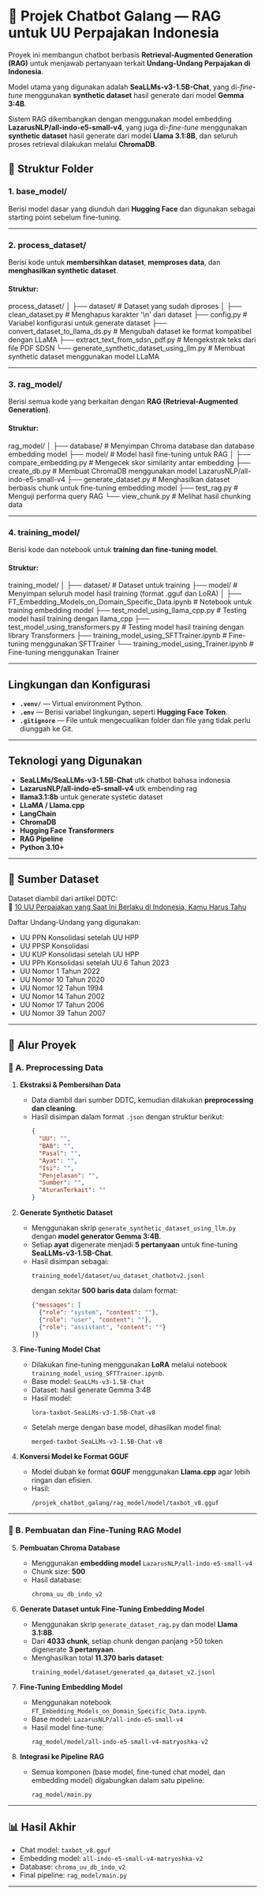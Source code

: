# 📘 Projek Chatbot Galang — RAG untuk UU Perpajakan Indonesia

Proyek ini membangun chatbot berbasis **Retrieval-Augmented Generation (RAG)** untuk menjawab pertanyaan terkait **Undang-Undang Perpajakan di Indonesia**.  

Model utama yang digunakan adalah **SeaLLMs-v3-1.5B-Chat**, yang di-*fine-tune* menggunakan **synthetic dataset** hasil generate dari model **Gemma 3:4B**.  

Sistem RAG dikembangkan dengan menggunakan model embedding **LazarusNLP/all-indo-e5-small-v4**, yang juga di-*fine-tune* menggunakan **synthetic dataset** hasil generate dari model **Llama 3.1:8B**, dan seluruh proses retrieval dilakukan melalui **ChromaDB**.

## 📁 Struktur Folder

### **1. base_model/**
Berisi model dasar yang diunduh dari **Hugging Face** dan digunakan sebagai starting point sebelum fine-tuning.

---

### **2. process_dataset/**
Berisi kode untuk **membersihkan dataset**, **memproses data**, dan **menghasilkan synthetic dataset**.

#### Struktur:
process_dataset/
│
├── dataset/ # Dataset yang sudah diproses
│
├── clean_dataset.py # Menghapus karakter '\n' dari dataset
├── config.py # Variabel konfigurasi untuk generate dataset
├── convert_dataset_to_llama_ds.py # Mengubah dataset ke format kompatibel dengan LLaMA
├── extract_text_from_sdsn_pdf.py # Mengekstrak teks dari file PDF SDSN
└── generate_synthetic_dataset_using_llm.py # Membuat synthetic dataset menggunakan model LLaMA

---

### **3. rag_model/**
Berisi semua kode yang berkaitan dengan **RAG (Retrieval-Augmented Generation)**.

#### Struktur:
rag_model/
│
├── database/                        # Menyimpan Chroma database dan database embedding model
├── model/                           # Model hasil fine-tuning untuk RAG
│
├── compare_embedding.py              # Mengecek skor similarity antar embedding
├── create_db.py                      # Membuat ChromaDB menggunakan model LazarusNLP/all-indo-e5-small-v4
├── generate_dataset.py               # Menghasilkan dataset berbasis chunk untuk fine-tuning embedding model
├── test_rag.py                       # Menguji performa query RAG
└── view_chunk.py                     # Melihat hasil chunking data

---

### **4. training_model/**
Berisi kode dan notebook untuk **training dan fine-tuning model**.

#### Struktur:
training_model/
│
├── dataset/ # Dataset untuk training
├── model/ # Menyimpan seluruh model hasil training (format .gguf dan LoRA)
│
├── FT_Embedding_Models_on_Domain_Specific_Data.ipynb   # Notebook untuk training embedding model
├── test_model_using_llama_cpp.py                       # Testing model hasil training dengan llama_cpp
├── test_model_using_transformers.py                    # Testing model hasil training dengan library Transformers
├── training_model_using_SFTTrainer.ipynb               # Fine-tuning menggunakan SFTTrainer
└── training_model_using_Trainer.ipynb                  # Fine-tuning menggunakan Trainer

---

## Lingkungan dan Konfigurasi

- **`.venv/`**      — Virtual environment Python.  
- **`.env`**        — Berisi variabel lingkungan, seperti **Hugging Face Token**.  
- **`.gitignore`**  — File untuk mengecualikan folder dan file yang tidak perlu diunggah ke Git.

---

## Teknologi yang Digunakan

- **SeaLLMs/SeaLLMs-v3-1.5B-Chat** utk chatbot bahasa indonesia
- **LazarusNLP/all-indo-e5-small-v4** utk embending rag
- **llama3.1:8b** untuk generate systetic dataset 
- **LLaMA / Llama.cpp**
- **LangChain**
- **ChromaDB**
- **Hugging Face Transformers**
- **RAG Pipeline**
- **Python 3.10+**

---
## 📂 Sumber Dataset

Dataset diambil dari artikel DDTC:  
🔗 [10 UU Perpajakan yang Saat Ini Berlaku di Indonesia, Kamu Harus Tahu](https://news.ddtc.co.id/berita/nasional/1803971/10-uu-perpajakan-yang-saat-ini-berlaku-di-indonesia-kamu-harus-tahu)

Daftar Undang-Undang yang digunakan:
- UU PPN Konsolidasi setelah UU HPP  
- UU PPSP Konsolidasi  
- UU KUP Konsolidasi setelah UU HPP  
- UU PPh Konsolidasi setelah UU 6 Tahun 2023  
- UU Nomor 1 Tahun 2022  
- UU Nomor 10 Tahun 2020  
- UU Nomor 12 Tahun 1994  
- UU Nomor 14 Tahun 2002  
- UU Nomor 17 Tahun 2006  
- UU Nomor 39 Tahun 2007  

---

## 🔄 Alur Proyek

### 🧩 A. Preprocessing Data

1. **Ekstraksi & Pembersihan Data**
   - Data diambil dari sumber DDTC, kemudian dilakukan **preprocessing dan cleaning**.  
   - Hasil disimpan dalam format `.json` dengan struktur berikut:
     ```json
     {
       "UU": "",
       "BAB": "",
       "Pasal": "",
       "Ayat": "",
       "Isi": "",
       "Penjelasan": "",
       "Sumber": "",
       "AturanTerkait": ""
     }
     ```

2. **Generate Synthetic Dataset**
   - Menggunakan skrip `generate_synthetic_dataset_using_llm.py` dengan **model generator Gemma 3:4B**.  
   - Setiap **ayat** digenerate menjadi **5 pertanyaan** untuk fine-tuning **SeaLLMs-v3-1.5B-Chat**.  
   - Hasil disimpan sebagai:
     ```
     training_model/dataset/uu_dataset_chatbotv2.jsonl
     ```
     dengan sekitar **500 baris data** dalam format:
     ```json
     {"messages": [
       {"role": "system", "content": ""},
       {"role": "user", "content": ""},
       {"role": "assistant", "content": ""}
     ]}
     ```

3. **Fine-Tuning Model Chat**
   - Dilakukan fine-tuning menggunakan **LoRA** melalui notebook `training_model_using_SFTTrainer.ipynb`.  
   - Base model: `SeaLLMs-v3-1.5B-Chat`  
   - Dataset: hasil generate Gemma 3:4B  
   - Hasil model:
     ```
     lora-taxbot-SeaLLMs-v3-1.5B-Chat-v8
     ```
   - Setelah merge dengan base model, dihasilkan model final:
     ```
     merged-taxbot-SeaLLMs-v3-1.5B-Chat-v8
     ```

4. **Konversi Model ke Format GGUF**
   - Model diubah ke format **GGUF** menggunakan **Llama.cpp** agar lebih ringan dan efisien.  
   - Hasil:
     ```
     /projek_chatbot_galang/rag_model/model/taxbot_v8.gguf
     ```

---

### 🧠 B. Pembuatan dan Fine-Tuning RAG Model

5. **Pembuatan Chroma Database**
   - Menggunakan **embedding model** `LazarusNLP/all-indo-e5-small-v4`  
   - Chunk size: **500**  
   - Hasil database:
     ```
     chroma_uu_db_indo_v2
     ```

6. **Generate Dataset untuk Fine-Tuning Embedding Model**
   - Menggunakan skrip `generate_dataset_rag.py` dan model **Llama 3.1:8B**.  
   - Dari **4033 chunk**, setiap chunk dengan panjang >50 token digenerate **3 pertanyaan**.  
   - Menghasilkan total **11.370 baris dataset**:
     ```
     training_model/dataset/generated_qa_dataset_v2.jsonl
     ```

7. **Fine-Tuning Embedding Model**
   - Menggunakan notebook `FT_Embedding_Models_on_Domain_Specific_Data.ipynb`.  
   - Base model: `LazarusNLP/all-indo-e5-small-v4`  
   - Hasil model fine-tune:
     ```
     rag_model/model/all-indo-e5-small-v4-matryoshka-v2
     ```

8. **Integrasi ke Pipeline RAG**
   - Semua komponen (base model, fine-tuned chat model, dan embedding model) digabungkan dalam satu pipeline:
     ```
     rag_model/main.py
     ```

---

## 📊 Hasil Akhir

- Chat model: `taxbot_v8.gguf`
- Embedding model: `all-indo-e5-small-v4-matryoshka-v2`
- Database: `chroma_uu_db_indo_v2`
- Final pipeline: `rag_model/main.py`

---